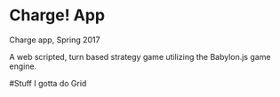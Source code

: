 # Charge! App
Charge app, Spring 2017

A web scripted, turn based strategy game utilizing the Babylon.js game engine.

#Stuff I gotta do
  Grid
